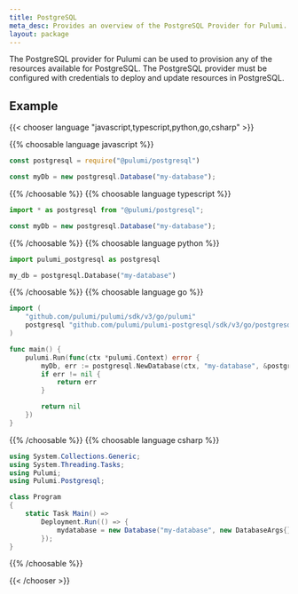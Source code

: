 ```yaml
---
title: PostgreSQL
meta_desc: Provides an overview of the PostgreSQL Provider for Pulumi.
layout: package
---
```


The PostgreSQL provider for Pulumi can be used to provision any of the resources available for PostgreSQL.
The PostgreSQL provider must be configured with credentials to deploy and update resources in PostgreSQL.

## Example

{{< chooser language "javascript,typescript,python,go,csharp" >}}

{{% choosable language javascript %}}

```javascript
const postgresql = require("@pulumi/postgresql")

const myDb = new postgresql.Database("my-database");
```

{{% /choosable %}}
{{% choosable language typescript %}}

```typescript
import * as postgresql from "@pulumi/postgresql";

const myDb = new postgresql.Database("my-database");
```

{{% /choosable %}}
{{% choosable language python %}}

```python
import pulumi_postgresql as postgresql

my_db = postgresql.Database("my-database")
```

{{% /choosable %}}
{{% choosable language go %}}

```go
import (
	"github.com/pulumi/pulumi/sdk/v3/go/pulumi"
	postgresql "github.com/pulumi/pulumi-postgresql/sdk/v3/go/postgresql"
)

func main() {
	pulumi.Run(func(ctx *pulumi.Context) error {
		myDb, err := postgresql.NewDatabase(ctx, "my-database", &postgresql.DatabaseArgs{})
		if err != nil {
			return err
		}

		return nil
	})
}
```

{{% /choosable %}}
{{% choosable language csharp %}}

```csharp
using System.Collections.Generic;
using System.Threading.Tasks;
using Pulumi;
using Pulumi.Postgresql;

class Program
{
    static Task Main() =>
        Deployment.Run(() => {
            mydatabase = new Database("my-database", new DatabaseArgs{});
        });
}
```

{{% /choosable %}}

{{< /chooser >}}
